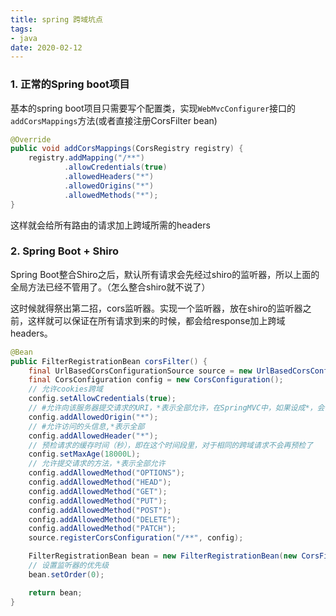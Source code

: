 ```yaml
---
title: spring 跨域坑点
tags:
- java
date: 2020-02-12
---
```


### 1. 正常的Spring boot项目

基本的spring boot项目只需要写个配置类，实现`WebMvcConfigurer`接口的`addCorsMappings`方法(或者直接注册CorsFilter bean)

```java
@Override
public void addCorsMappings(CorsRegistry registry) {
    registry.addMapping("/**")
            .allowCredentials(true)
            .allowedHeaders("*")
            .allowedOrigins("*")
            .allowedMethods("*");
}
```

这样就会给所有路由的请求加上跨域所需的headers

### 2. Spring Boot + Shiro

Spring Boot整合Shiro之后，默认所有请求会先经过shiro的监听器，所以上面的全局方法已经不管用了。（怎么整合shiro就不说了）

这时候就得祭出第二招，cors监听器。实现一个监听器，放在shiro的监听器之前，这样就可以保证在所有请求到来的时候，都会给response加上跨域headers。

```java
@Bean
public FilterRegistrationBean corsFilter() {
    final UrlBasedCorsConfigurationSource source = new UrlBasedCorsConfigurationSource();
    final CorsConfiguration config = new CorsConfiguration();
    // 允许cookies跨域
    config.setAllowCredentials(true);
    // #允许向该服务器提交请求的URI，*表示全部允许，在SpringMVC中，如果设成*，会自动转成当前请求头中的Origin
    config.addAllowedOrigin("*");
    // #允许访问的头信息,*表示全部
    config.addAllowedHeader("*");
    // 预检请求的缓存时间（秒），即在这个时间段里，对于相同的跨域请求不会再预检了
    config.setMaxAge(18000L);
    // 允许提交请求的方法，*表示全部允许
    config.addAllowedMethod("OPTIONS");
    config.addAllowedMethod("HEAD");
    config.addAllowedMethod("GET");
    config.addAllowedMethod("PUT");
    config.addAllowedMethod("POST");
    config.addAllowedMethod("DELETE");
    config.addAllowedMethod("PATCH");
    source.registerCorsConfiguration("/**", config);

    FilterRegistrationBean bean = new FilterRegistrationBean(new CorsFilter(source));
    // 设置监听器的优先级
    bean.setOrder(0);

    return bean;
}
```